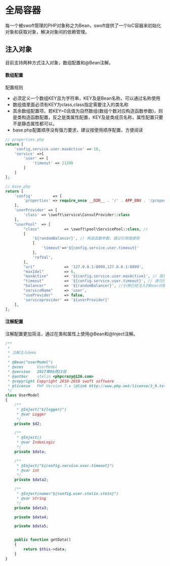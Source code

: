 # 全局容器

每一个被swoft管理的PHP对象称之为Bean，swoft提供了一个IoC容器来初始化对象和获取对象，解决对象间的依赖管理。

## 注入对象

目前支持两种方式注入对象，数组配置和@Bean注解。

#### 数组配置

配置规则

* 必须定义一个数组KEY且为字符串，KEY及是Bean名称，可以通过名称使用
* 数组值里面必须有KEY为class,class指定需要注入的类名称
* 其余数组配置项，若KEY=0且值为自然数组\(数组个数对应构造函数参数\)，则是类构造函数配置，反之是类属性配置，KEY及是类成员名称，属性配置只要不是静态属性都可以。
* base.php配置顺序没有强力要求，建议按使用顺序配置，方便阅读

```php
// properties.php
return [
    'config.service.user.maxActive' => 10,
    'service' =>[
        'user' => [
            'timeout' => 21200
        ]
    ]
];

// base.php
return [
    'config'         => [
        'properties' => require_once __DIR__ . '/' . APP_ENV . '/properties.php',
    ],
    'userProvider' => [
        'class' => \swoft\service\ConsulProvider::class
    ],
    "userPool"  => [
        "class"           => \swoft\pool\ServicePool::class, // 
        [
            '${randomBalancer}', // 构造函数参数，通过引用值使用
            [
                'timeout'=>'${config.service.user.timeout}'
            ],
            'refVal',
        ],
        "uri"             => '127.0.0.1:8099,127.0.0.1:8099', 
        "maxIdel"         => 6,
        "maxActive"       => '${config.service.user.maxActive}', // 直接引用方式使用
        "timeout"         => '${config.service.user.timeout}', // 递归引用使用
        "balancer"        => '${randomBalancer}', //引用已经注入的Bean对象 
        "serviceName"     => 'user',
        "useProvider"     => false,
        'serviceprovider' => '${userProvider}'
    ],
];
```

#### 注解配置

注解配置更加简洁，通过在类和属性上使用@Bean和@Inject注解。

```php
/**
 *
 * 注解注入demo
 *
 * @Bean("userModel")
 * @uses      UserModel
 * @version   2017年08月23日
 * @author    stelin <phpcrazy@126.com>
 * @copyright Copyright 2010-2016 swoft software
 * @license   PHP Version 7.x {@link http://www.php.net/license/3_0.txt}
 */
class UserModel
{
    /**
     * @Inject("${logger}")
     * @var Logger
     */
    private $d2;

    /**
     * @Inject()
     * @var IndexLogic
     */
    private $data;

    /**
     * @Inject("${config.service.user.timeout}")
     * @var int
     */
    private $data2;

    /**
     * @Inject(name="${config.user.stelin.steln}")
     * @var string
     */
    private $data3;

    private $data4;

    private $data5;


    public function getData()
    {
        return $this->data;
    }
}
```



